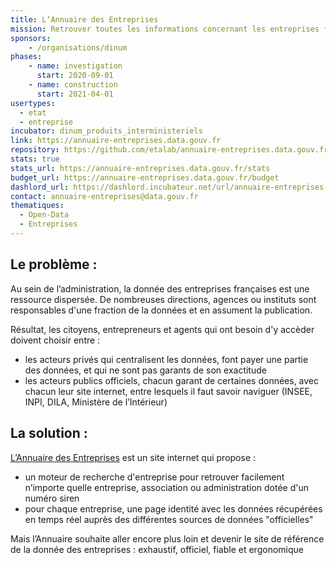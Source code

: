```yaml
---
title: L’Annuaire des Entreprises
mission: Retrouver toutes les informations concernant les entreprises françaises
sponsors:
    - /organisations/dinum
phases:
    - name: investigation
      start: 2020-09-01
    - name: construction
      start: 2021-04-01
usertypes:
  - etat
  - entreprise
incubator: dinum_produits_interministeriels
link: https://annuaire-entreprises.data.gouv.fr
repository: https://github.com/etalab/annuaire-entreprises.data.gouv.fr
stats: true
stats_url: https://annuaire-entreprises.data.gouv.fr/stats
budget_url: https://annuaire-entreprises.data.gouv.fr/budget
dashlord_url: https://dashlord.incubateur.net/url/annuaire-entreprises-data-gouv-fr/
contact: annuaire-entreprises@data.gouv.fr
thematiques:
  - Open-Data
  - Entreprises
---
```

## Le problème :

Au sein de l’administration, la donnée des entreprises françaises est une ressource dispersée. De nombreuses directions, agences ou instituts sont responsables d'une fraction de la données et en assument la publication.

Résultat, les citoyens, entrepreneurs et agents qui ont besoin d'y accèder doivent choisir entre :

-   les acteurs privés qui centralisent les données, font payer une partie des données, et qui ne sont pas garants de son exactitude
-   les acteurs publics officiels, chacun garant de certaines données, avec chacun leur site internet, entre lesquels il faut savoir naviguer (INSEE, INPI, DILA, Ministère de l’Intérieur)

## La solution :

[L’Annuaire des Entreprises](https://annuaire-entreprises.data.gouv.fr) est un site internet qui propose :

-   un moteur de recherche d'entreprise pour retrouver facilement n’importe quelle entreprise, association ou administration dotée d'un numéro siren
-   pour chaque entreprise, une page identité avec les données récupérées en temps réel auprès des différentes sources de données "officielles"

Mais l’Annuaire souhaite aller encore plus loin et devenir le site de référence de la donnée des entreprises : exhaustif, officiel, fiable et ergonomique